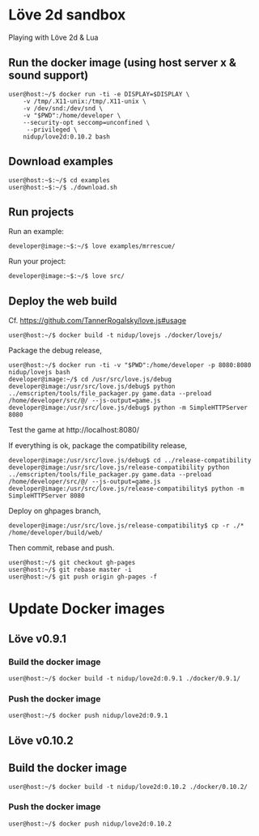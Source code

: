 # Löve 2d sandbox

Playing with Löve 2d & Lua

## Run the docker image (using host server x & sound support)

```
user@host:~/$ docker run -ti -e DISPLAY=$DISPLAY \
    -v /tmp/.X11-unix:/tmp/.X11-unix \
    -v /dev/snd:/dev/snd \
    -v "$PWD":/home/developer \
    --security-opt seccomp=unconfined \
     --privileged \
    nidup/love2d:0.10.2 bash
```

## Download examples

```
user@host:~$:~/$ cd examples
user@host:~$:~/$ ./download.sh
```

## Run projects

Run an example:

```
developer@image:~$:~/$ love examples/mrrescue/
```

Run your project:

```
developer@image:~$:~/$ love src/
```

## Deploy the web build

Cf. https://github.com/TannerRogalsky/love.js#usage

```
user@host:~/$ docker build -t nidup/lovejs ./docker/lovejs/
```

Package the debug release,

```
user@host:~/$ docker run -ti -v "$PWD":/home/developer -p 8080:8080 nidup/lovejs bash
developer@image:~/$ cd /usr/src/love.js/debug
developer@image:/usr/src/love.js/debug$ python ../emscripten/tools/file_packager.py game.data --preload /home/developer/src/@/ --js-output=game.js
developer@image:/usr/src/love.js/debug$ python -m SimpleHTTPServer 8080
```

Test the game at http://localhost:8080/

If everything is ok, package the compatibility release,

```
developer@image:/usr/src/love.js/debug$ cd ../release-compatibility
developer@image:/usr/src/love.js/release-compatibility python ../emscripten/tools/file_packager.py game.data --preload /home/developer/src/@/ --js-output=game.js
developer@image:/usr/src/love.js/release-compatibility$ python -m SimpleHTTPServer 8080
```

Deploy on ghpages branch,

```
developer@image:/usr/src/love.js/release-compatibility$ cp -r ./* /home/developer/build/web/
```

Then commit, rebase and push.

```
user@host:~/$ git checkout gh-pages
user@host:~/$ git rebase master -i
user@host:~/$ git push origin gh-pages -f
```

# Update Docker images

## Löve v0.9.1

### Build the docker image

```
user@host:~/$ docker build -t nidup/love2d:0.9.1 ./docker/0.9.1/
```

### Push the docker image

```
user@host:~/$ docker push nidup/love2d:0.9.1
```

## Löve v0.10.2

## Build the docker image

```
user@host:~/$ docker build -t nidup/love2d:0.10.2 ./docker/0.10.2/
```

### Push the docker image

```
user@host:~/$ docker push nidup/love2d:0.10.2
```
